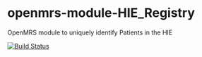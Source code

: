 # openmrs-module-HIE_Registry
OpenMRS  module to uniquely identify Patients in the HIE

[![Build Status](https://travis-ci.com/AndromedaCloudHIE/openmrs-module-HIE_Registry.svg?branch=master)](https://travis-ci.com/AndromedaCloudHIE/openmrs-module-HIE_Registry)
